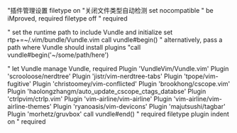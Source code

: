 "插件管理设置
filetype on                             "关闭文件类型自动检测
set nocompatible              " be iMproved, required
filetype off                  " required

" set the runtime path to include Vundle and initialize
set rtp+=~/.vim/bundle/Vundle.vim
call vundle#begin()
" alternatively, pass a path where Vundle should install plugins
"call vundle#begin('~/some/path/here')

" let Vundle manage Vundle, required
Plugin 'VundleVim/Vundle.vim'
Plugin 'scrooloose/nerdtree'
Plugin 'jistr/vim-nerdtree-tabs'
Plugin 'tpope/vim-fugitive'
Plugin 'christoomey/vim-conflicted'
Plugin 'brookhong/cscope.vim'
Plugin 'haolongzhangm/auto_update_cscope_ctags_databse'
Plugin 'ctrlpvim/ctrlp.vim'
Plugin 'vim-airline/vim-airline'
Plugin 'vim-airline/vim-airline-themes'
Plugin 'ryanoasis/vim-devicons'
Plugin 'majutsushi/tagbar'
Plugin 'morhetz/gruvbox'
call vundle#end()            " required
filetype plugin indent on    " required
